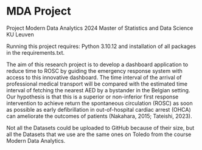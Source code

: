 # MDA Project
Project Modern Data Analytics 2024 Master of Statistics and Data Science KU Leuven

Running this project requires: Python 3.10.12 and installation of all packages in the requirements.txt.

The aim of this research project is to develop a dashboard application to reduce time to ROSC by guiding the emergency response system with access to this innovative dashboard. The time interval of the arrival of professional medical transport will be compared with the estimated time interval of fetching the nearest AED by a bystander in the Belgian setting. Our hypothesis is that this is a superior or non-inferior first response intervention to achieve return the spontaneous circulation (ROSC) as soon as possible as early defibrillation in out-of-hospital cardiac arrest (OHCA) can ameliorate the outcomes of patients (Nakahara, 2015; Tateishi, 2023).

Not all the Datasets could be uploaded to GitHub because of their size, but all the Datasets that we use are the same ones on Toledo from the course Modern Data Analytics.

